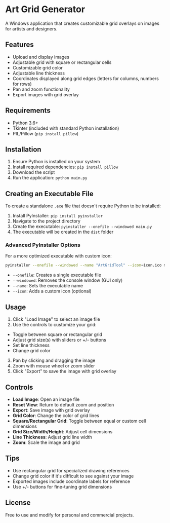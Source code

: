 # Art Grid Generator

A Windows application that creates customizable grid overlays on images for artists and designers.

## Features

- Upload and display images
- Adjustable grid with square or rectangular cells
- Customizable grid color
- Adjustable line thickness
- Coordinates displayed along grid edges (letters for columns, numbers for rows)
- Pan and zoom functionality
- Export images with grid overlay

## Requirements

- Python 3.6+
- Tkinter (included with standard Python installation)
- PIL/Pillow (`pip install pillow`)

## Installation

1. Ensure Python is installed on your system
2. Install required dependencies: `pip install pillow`
3. Download the script
4. Run the application: `python main.py`

## Creating an Executable File

To create a standalone `.exe` file that doesn't require Python to be installed:

1. Install PyInstaller: `pip install pyinstaller`
2. Navigate to the project directory
3. Create the executable: `pyinstaller --onefile --windowed main.py`
4. The executable will be created in the `dist` folder

### Advanced PyInstaller Options

For a more optimized executable with custom icon:

```bash
pyinstaller --onefile --windowed --name "ArtGridTool" --icon=icon.ico main.py
```

- `--onefile`: Creates a single executable file
- `--windowed`: Removes the console window (GUI only)
- `--name`: Sets the executable name
- `--icon`: Adds a custom icon (optional)

## Usage

1. Click "Load Image" to select an image file
2. Use the controls to customize your grid:
  - Toggle between square or rectangular grid
  - Adjust grid size(s) with sliders or +/- buttons
  - Set line thickness
  - Change grid color
3. Pan by clicking and dragging the image
4. Zoom with mouse wheel or zoom slider
5. Click "Export" to save the image with grid overlay

## Controls

- **Load Image**: Open an image file
- **Reset View**: Return to default zoom and position
- **Export**: Save image with grid overlay
- **Grid Color**: Change the color of grid lines
- **Square/Rectangular Grid**: Toggle between equal or custom cell dimensions
- **Grid Size/Width/Height**: Adjust cell dimensions
- **Line Thickness**: Adjust grid line width
- **Zoom**: Scale the image and grid

## Tips

- Use rectangular grid for specialized drawing references
- Change grid color if it's difficult to see against your image
- Exported images include coordinate labels for reference
- Use +/- buttons for fine-tuning grid dimensions

## License

Free to use and modify for personal and commercial projects.